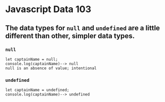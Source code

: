 # Javascript Data 103
## The data types for `null` and `undefined` are a little different than other, simpler data types.

### `null`
```
let captainName = null;
console.log(captainName)--> null
null is an absence of value; intentional
```

### `undefined`
```
let captainName = undefined;
console.log(captainName)--> undefined
```
